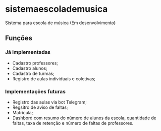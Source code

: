 # sistemaescolademusica
Sistema para escola de música (Em desenvolvimento)

## Funções
### Já implementadas
- Cadastro professores;
- Cadastro alunos;
- Cadastro de turmas;
- Registro de aulas individuais e coletivas;
### Implementações futuras
- Registro das aulas via bot Telegram;
- Regsitro de aviso de faltas;
- Matrícula;
- Dashbord com resumo do número de alunos da escola, quantidade de faltas, taxa de retenção e número de faltas de professores.



